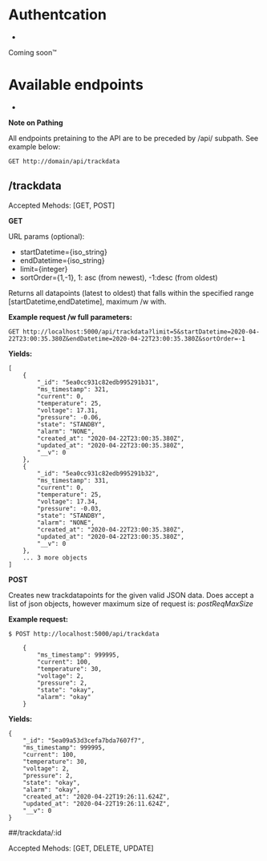 # Authentcation
-
Coming soon™


# Available endpoints	
-

**Note on Pathing**

All endpoints pretaining to the API are to be preceded by /api/ subpath. See example below:
	
	GET http://domain/api/trackdata
	

##	/trackdata			
	
Accepted Mehods: [GET, POST]

**GET**

URL params (optional):

- startDatetime={iso_string}
- endDatetime={iso_string}
- limit={integer}
- sortOrder={1,-1}, 1: asc (from newest), -1:desc (from oldest)

Returns all datapoints (latest to oldest) that falls within the specified range [startDatetime,endDatetime], maximum /w with. 

**Example request /w full parameters:**

	GET http://localhost:5000/api/trackdata?limit=5&startDatetime=2020-04-22T23:00:35.380Z&endDatetime=2020-04-22T23:00:35.380Z&sortOrder=-1



**Yields:**
	
	[
	    {
	        "_id": "5ea0cc931c82edb995291b31",
	        "ms_timestamp": 321,
	        "current": 0,
	        "temperature": 25,
	        "voltage": 17.31,
	        "pressure": -0.06,
	        "state": "STANDBY",
	        "alarm": "NONE",
	        "created_at": "2020-04-22T23:00:35.380Z",
	        "updated_at": "2020-04-22T23:00:35.380Z",
	        "__v": 0
	    },
	    {
	        "_id": "5ea0cc931c82edb995291b32",
	        "ms_timestamp": 331,
	        "current": 0,
	        "temperature": 25,
	        "voltage": 17.34,
	        "pressure": -0.03,
	        "state": "STANDBY",
	        "alarm": "NONE",
	        "created_at": "2020-04-22T23:00:35.380Z",
	        "updated_at": "2020-04-22T23:00:35.380Z",
	        "__v": 0
    	},
	   	... 3 more objects
	]	


	
	
**POST**

Creates new trackdatapoints for the given valid JSON data. Does accept a list of json objects, however maximum size of request is: *postReqMaxSize*


**Example request:**
	
	$ POST http://localhost:5000/api/trackdata 
	
		{
			"ms_timestamp": 999995,
			"current": 100,
		    "temperature": 30, 
		    "voltage": 2,
		    "pressure": 2,
		    "state": "okay",
		    "alarm": "okay"
		}

**Yields:**
	
	{
	    "_id": "5ea09a53d3cefa7bda7607f7",
	    "ms_timestamp": 999995,
	    "current": 100,
	    "temperature": 30,
	    "voltage": 2,
	    "pressure": 2,
	    "state": "okay",
	    "alarm": "okay",
	    "created_at": "2020-04-22T19:26:11.624Z",
	    "updated_at": "2020-04-22T19:26:11.624Z",
	    "__v": 0
	}



##/trackdata/:id	
	
Accepted Mehods: [GET, DELETE, UPDATE]
